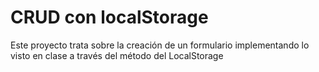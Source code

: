 # CRUD con localStorage
Este proyecto trata sobre la creación de un formulario implementando lo visto en clase a través del método del LocalStorage